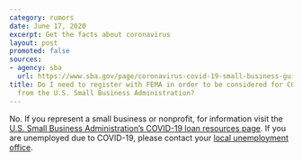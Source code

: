```yaml
---
category: rumors
date: June 17, 2020
excerpt: Get the facts about coronavirus
layout: post
promoted: false
sources:
- agency: sba
  url: https://www.sba.gov/page/coronavirus-covid-19-small-business-guidance-loan-resources 
title: Do I need to register with FEMA in order to be considered for COVID-19 help
  from the U.S. Small Business Administration?
---
```


No. If you represent a small business or nonprofit, for information visit the [U.S. Small Business Administration’s COVID-19 loan resources page](https://www.sba.gov/page/coronavirus-covid-19-small-business-guidance-loan-resources). If you are unemployed due to COVID-19, please contact your [local unemployment office](https://www.usa.gov/unemployment).
